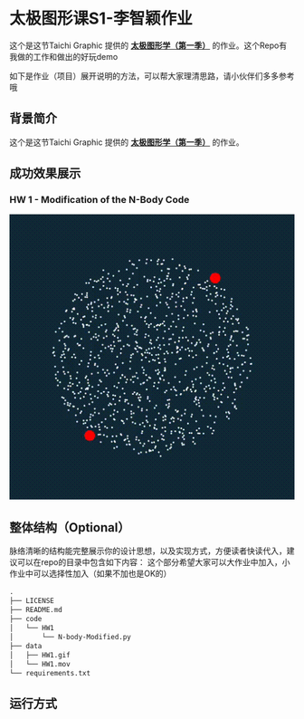 # 太极图形课S1-李智颖作业
这个是这节Taichi Graphic 提供的 **[太极图形学（第一季）](https://github.com/taichiCourse01/taichiCourse01)** 的作业。这个Repo有我做的工作和做出的好玩demo

如下是作业（项目）展开说明的方法，可以帮大家理清思路，请小伙伴们多多参考哦

## 背景简介
这个是这节Taichi Graphic 提供的 **[太极图形学（第一季）](https://github.com/taichiCourse01/taichiCourse01)** 的作业。

## 成功效果展示
### HW 1 - Modification of the N-Body Code

![](./data/HW1.gif)

## 整体结构（Optional）
脉络清晰的结构能完整展示你的设计思想，以及实现方式，方便读者快读代入，建议可以在repo的目录中包含如下内容：
这个部分希望大家可以大作业中加入，小作业中可以选择性加入（如果不加也是OK的）

```
.
├── LICENSE
├── README.md
├── code
│   └── HW1
│       └── N-body-Modified.py
├── data
│   ├── HW1.gif
│   └── HW1.mov
└── requirements.txt
```

## 运行方式
